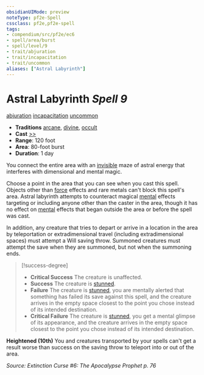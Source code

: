 ```yaml
---
obsidianUIMode: preview
noteType: pf2e-Spell
cssclass: pf2e,pf2e-spell
tags:
- compendium/src/pf2e/ec6
- spell/area/burst
- spell/level/9
- trait/abjuration
- trait/incapacitation
- trait/uncommon
aliases: ["Astral Labyrinth"]
---
```

# Astral Labyrinth *Spell 9*   
[abjuration](rules/traits/abjuration.md "Abjuration School Trait")  [incapacitation](rules/traits/incapacitation.md "Incapacitation Effect Trait")  [uncommon](rules/traits/uncommon.md "Uncommon Rarity Trait")  

- **Traditions** [arcane](rules/traits/arcane.md "Arcane Tradition Trait"), [divine](rules/traits/divine.md "Divine Tradition Trait"), [occult](rules/traits/occult.md "Occult Tradition Trait")
- **Cast** [>>](rules/core-rulebook/chapter-9-playing-the-game.md#Actions "Two-Action") 
- **Range**: 120 foot
- **Area**: 80-foot burst
- **Duration**: 1 day

You connect the entire area with an [invisible](rules/conditions.md#Invisible) maze of astral energy that interferes with dimensional and mental magic.

Choose a point in the area that you can see when you cast this spell. Objects other than [force](rules/traits/force.md "Force Energy & Element Trait") effects and rare metals can't block this spell's area. Astral labyrinth attempts to counteract magical [mental](rules/traits/mental.md "Mental Effect Trait") effects targeting or including anyone other than the caster in the area, though it has no effect on [mental](rules/traits/mental.md "Mental Effect Trait") effects that began outside the area or before the spell was cast.

In addition, any creature that tries to depart or arrive in a location in the area by teleportation or extradimensional travel (including extradimensional spaces) must attempt a Will saving throw. Summoned creatures must attempt the save when they are summoned, but not when the summoning ends.

> [!success-degree] 
> - **Critical Success** The creature is unaffected.
> - **Success** The creature is [stunned](rules/conditions.md#Stunned).
> - **Failure** The creature is [stunned](rules/conditions.md#Stunned), you are mentally alerted that something has failed its save against this spell, and the creature arrives in the empty space closest to the point you chose instead of its intended destination.
> - **Critical Failure** The creature is [stunned](rules/conditions.md#Stunned), you get a mental glimpse of its appearance, and the creature arrives in the empty space closest to the point you chose instead of its intended destination.

**Heightened (10th)** You and creatures transported by your spells can't get a result worse than success on the saving throw to teleport into or out of the area.

*Source: Extinction Curse #6: The Apocalypse Prophet p. 76*